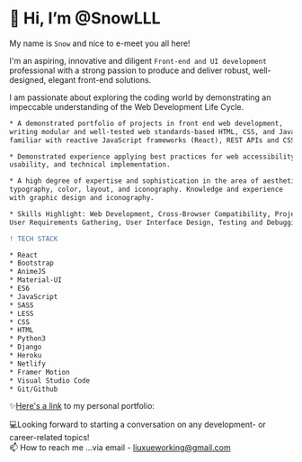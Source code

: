 # 👋 Hi, I’m @SnowLLL 

My name is ```Snow``` and nice to e-meet you all here!

I'm an aspiring, innovative and diligent ```Front-end and UI development``` professional with a strong passion to produce and deliver robust, well-designed, elegant front-end solutions. 

I am passionate about exploring the coding world by demonstrating an impeccable understanding of the Web Development Life Cycle.

```diff
* A demonstrated portfolio of projects in front end web development, 
writing modular and well-tested web standards-based HTML, CSS, and JavaScript; 
familiar with reactive JavaScript frameworks (React), REST APIs and CSS preprocessor. 

* Demonstrated experience applying best practices for web accessibility, 
usability, and technical implementation. 

* A high degree of expertise and sophistication in the area of aesthetics, 
typography, color, layout, and iconography. Knowledge and experience 
with graphic design and iconography.

* Skills Highlight: Web Development, Cross-Browser Compatibility, Project Management,
User Requirements Gathering, User Interface Design, Testing and Debugging, Agile Methodologies
```
```diff
! TECH STACK

* React
* Bootstrap
* AnimeJS
* Material-UI
* ES6
* JavaScript
* SASS
* LESS
* CSS
* HTML
* Python3
* Django
* Heroku
* Netlify
* Framer Motion
* Visual Studio Code
* Git/Github
```

✨[Here's a link](https://it-portfolio.netlify.app/) to my personal portfolio:

💻Looking forward to starting a conversation on any development- or career-related topics!\
📫 How to reach me ...via email - liuxueworking@gmail.com
